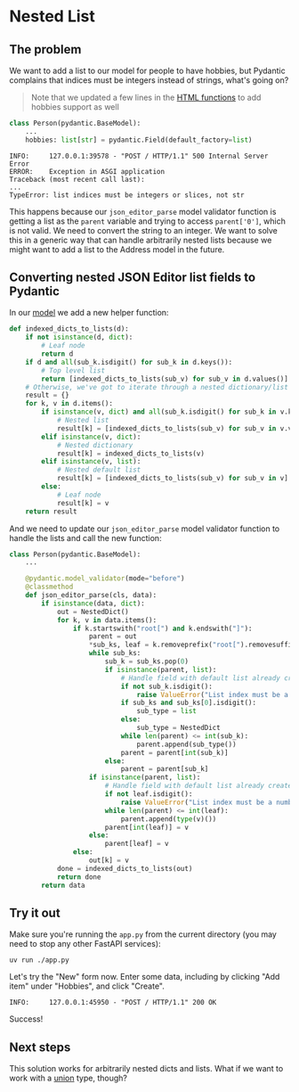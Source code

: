 # Nested List

## The problem

We want to add a list to our model for people to have hobbies, but Pydantic complains that indices must be integers
instead of strings, what's going on?

> Note that we updated a few lines in the [HTML functions](./html.py) to add hobbies support as well

```python
class Person(pydantic.BaseModel):
    ...
    hobbies: list[str] = pydantic.Field(default_factory=list)
```

```console
INFO:     127.0.0.1:39578 - "POST / HTTP/1.1" 500 Internal Server Error
ERROR:    Exception in ASGI application
Traceback (most recent call last):
...
TypeError: list indices must be integers or slices, not str
```

This happens because our `json_editor_parse` model validator function is getting a list as the `parent` variable and
trying to access `parent['0']`, which is not valid. We need to convert the string to an integer. We want to solve this
in a generic way that can handle arbitrarily nested lists because we might want to add a list to the Address model in
the future.

## Converting nested JSON Editor list fields to Pydantic

In our [model](./model.py) we add a new helper function:

```python
def indexed_dicts_to_lists(d):
    if not isinstance(d, dict):
        # Leaf node
        return d
    if d and all(sub_k.isdigit() for sub_k in d.keys()):
        # Top level list
        return [indexed_dicts_to_lists(sub_v) for sub_v in d.values()]
    # Otherwise, we've got to iterate through a nested dictionary/list combination
    result = {}
    for k, v in d.items():
        if isinstance(v, dict) and all(sub_k.isdigit() for sub_k in v.keys()):
            # Nested list
            result[k] = [indexed_dicts_to_lists(sub_v) for sub_v in v.values()]
        elif isinstance(v, dict):
            # Nested dictionary
            result[k] = indexed_dicts_to_lists(v)
        elif isinstance(v, list):
            # Nested default list
            result[k] = [indexed_dicts_to_lists(sub_v) for sub_v in v]
        else:
            # Leaf node
            result[k] = v
    return result
```

And we need to update our `json_editor_parse` model validator function to handle the lists and call the new function:

```python
class Person(pydantic.BaseModel):
    ...

    @pydantic.model_validator(mode="before")
    @classmethod
    def json_editor_parse(cls, data):
        if isinstance(data, dict):
            out = NestedDict()
            for k, v in data.items():
                if k.startswith("root[") and k.endswith("]"):
                    parent = out
                    *sub_ks, leaf = k.removeprefix("root[").removesuffix("]").split("][")
                    while sub_ks:
                        sub_k = sub_ks.pop(0)
                        if isinstance(parent, list):
                            # Handle field with default list already created
                            if not sub_k.isdigit():
                                raise ValueError("List index must be a number")
                            if sub_ks and sub_ks[0].isdigit():
                                sub_type = list
                            else:
                                sub_type = NestedDict
                            while len(parent) <= int(sub_k):
                                parent.append(sub_type())
                            parent = parent[int(sub_k)]
                        else:
                            parent = parent[sub_k]
                    if isinstance(parent, list):
                        # Handle field with default list already created
                        if not leaf.isdigit():
                            raise ValueError("List index must be a number")
                        while len(parent) <= int(leaf):
                            parent.append(type(v)())
                        parent[int(leaf)] = v
                    else:
                        parent[leaf] = v
                else:
                    out[k] = v
            done = indexed_dicts_to_lists(out)
            return done
        return data
```

## Try it out

Make sure you're running the `app.py` from the current directory (you may need to stop any other FastAPI services):

```shell
uv run ./app.py
```

Let's try the "New" form now. Enter some data, including by clicking "Add item" under "Hobbies", and click "Create".

```console
INFO:     127.0.0.1:45950 - "POST / HTTP/1.1" 200 OK
```

Success!

## Next steps

This solution works for arbitrarily nested dicts and lists. What if we want to work with a
[union](https://docs.pydantic.dev/latest/concepts/unions/) type, though?
